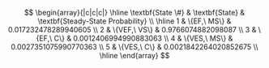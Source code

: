$$
\begin{array}{|c|c|c|}
\hline
\textbf{State \#} & \textbf{State}       & \textbf{Steady-State Probability} \\
\hline
1 & \{EF,\ MS\}    & 0.017232478289940605 \\
2 & \{VEF,\ VS\}   & 0.9766074882098087 \\
3 & \{EF,\ C\}     & 0.0012406994990883063 \\
4 & \{VES,\ MS\}   & 0.0027351075990770363 \\
5 & \{VES,\ C\}    & 0.0021842264020852675 \\
\hline
\end{array}
$$


